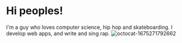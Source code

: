 # Hi peoples!
I'm a guy who loves computer science, hip hop and skateboarding.
I develop web apps, and write and sing rap.
![octocat-1675271792662](https://user-images.githubusercontent.com/12565361/219088736-6e4849fd-05d3-4520-8739-aac7075d7b54.png)
